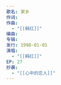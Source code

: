 ```yaml
---
歌名: 家乡
作词: 
作曲:
  - "[[韩红]]"
编曲: 
专辑: 
发行: 1998-01-01
演唱:
  - "[[韩红]]"
EP: 27
抄袭:
  - "[[心中的恋人]]"
---
```

